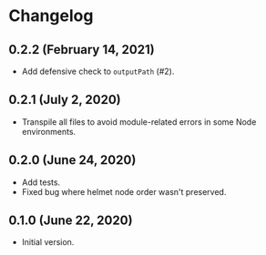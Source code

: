 # Changelog

## 0.2.2 (February 14, 2021)
* Add defensive check to `outputPath` (#2).

## 0.2.1 (July 2, 2020)
* Transpile all files to avoid module-related errors in some Node environments.

## 0.2.0 (June 24, 2020)
* Add tests.
* Fixed bug where helmet node order wasn't preserved.

## 0.1.0 (June 22, 2020)
* Initial version.
